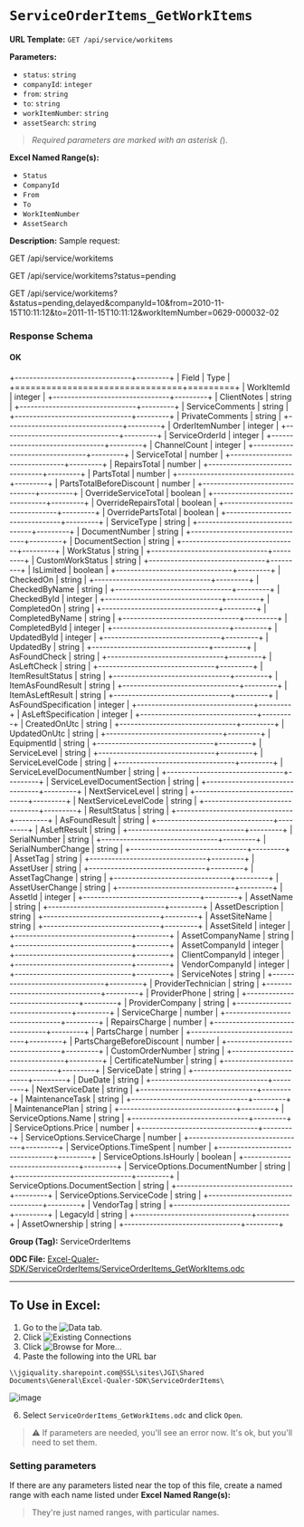 # `ServiceOrderItems_GetWorkItems`

**URL Template:**
`GET /api/service/workitems`

**Parameters:**
- `status`: `string`
- `companyId`: `integer`
- `from`: `string`
- `to`: `string`
- `workItemNumber`: `string`
- `assetSearch`: `string`


> *Required parameters are marked with an asterisk (*).

**Excel Named Range(s):**
- `Status`
- `CompanyId`
- `From`
- `To`
- `WorkItemNumber`
- `AssetSearch`


**Description:**
Sample request:
            
GET /api/service/workitems
            
GET /api/service/workitems?status=pending
            
GET /api/service/workitems?&amp;status=pending,delayed&amp;companyId=10&amp;from=2010-11-15T10:11:12&amp;to=2011-11-15T10:11:12&amp;workItemNumber=0629-000032-02

### Response Schema

#### OK
+--------------------------------+---------+
| Field                          | Type    |
+================================+=========+
| WorkItemId                     | integer |
+--------------------------------+---------+
| ClientNotes                    | string  |
+--------------------------------+---------+
| ServiceComments                | string  |
+--------------------------------+---------+
| PrivateComments                | string  |
+--------------------------------+---------+
| OrderItemNumber                | integer |
+--------------------------------+---------+
| ServiceOrderId                 | integer |
+--------------------------------+---------+
| ChannelCount                   | integer |
+--------------------------------+---------+
| ServiceTotal                   | number  |
+--------------------------------+---------+
| RepairsTotal                   | number  |
+--------------------------------+---------+
| PartsTotal                     | number  |
+--------------------------------+---------+
| PartsTotalBeforeDiscount       | number  |
+--------------------------------+---------+
| OverrideServiceTotal           | boolean |
+--------------------------------+---------+
| OverrideRepairsTotal           | boolean |
+--------------------------------+---------+
| OverridePartsTotal             | boolean |
+--------------------------------+---------+
| ServiceType                    | string  |
+--------------------------------+---------+
| DocumentNumber                 | string  |
+--------------------------------+---------+
| DocumentSection                | string  |
+--------------------------------+---------+
| WorkStatus                     | string  |
+--------------------------------+---------+
| CustomWorkStatus               | string  |
+--------------------------------+---------+
| IsLimited                      | boolean |
+--------------------------------+---------+
| CheckedOn                      | string  |
+--------------------------------+---------+
| CheckedByName                  | string  |
+--------------------------------+---------+
| CheckedById                    | integer |
+--------------------------------+---------+
| CompletedOn                    | string  |
+--------------------------------+---------+
| CompletedByName                | string  |
+--------------------------------+---------+
| CompletedById                  | integer |
+--------------------------------+---------+
| UpdatedById                    | integer |
+--------------------------------+---------+
| UpdatedBy                      | string  |
+--------------------------------+---------+
| AsFoundCheck                   | string  |
+--------------------------------+---------+
| AsLeftCheck                    | string  |
+--------------------------------+---------+
| ItemResultStatus               | string  |
+--------------------------------+---------+
| ItemAsFoundResult              | string  |
+--------------------------------+---------+
| ItemAsLeftResult               | string  |
+--------------------------------+---------+
| AsFoundSpecification           | integer |
+--------------------------------+---------+
| AsLeftSpecification            | integer |
+--------------------------------+---------+
| CreatedOnUtc                   | string  |
+--------------------------------+---------+
| UpdatedOnUtc                   | string  |
+--------------------------------+---------+
| EquipmentId                    | string  |
+--------------------------------+---------+
| ServiceLevel                   | string  |
+--------------------------------+---------+
| ServiceLevelCode               | string  |
+--------------------------------+---------+
| ServiceLevelDocumentNumber     | string  |
+--------------------------------+---------+
| ServiceLevelDocumentSection    | string  |
+--------------------------------+---------+
| NextServiceLevel               | string  |
+--------------------------------+---------+
| NextServiceLevelCode           | string  |
+--------------------------------+---------+
| ResultStatus                   | string  |
+--------------------------------+---------+
| AsFoundResult                  | string  |
+--------------------------------+---------+
| AsLeftResult                   | string  |
+--------------------------------+---------+
| SerialNumber                   | string  |
+--------------------------------+---------+
| SerialNumberChange             | string  |
+--------------------------------+---------+
| AssetTag                       | string  |
+--------------------------------+---------+
| AssetUser                      | string  |
+--------------------------------+---------+
| AssetTagChange                 | string  |
+--------------------------------+---------+
| AssetUserChange                | string  |
+--------------------------------+---------+
| AssetId                        | integer |
+--------------------------------+---------+
| AssetName                      | string  |
+--------------------------------+---------+
| AssetDescription               | string  |
+--------------------------------+---------+
| AssetSiteName                  | string  |
+--------------------------------+---------+
| AssetSiteId                    | integer |
+--------------------------------+---------+
| AssetCompanyName               | string  |
+--------------------------------+---------+
| AssetCompanyId                 | integer |
+--------------------------------+---------+
| ClientCompanyId                | integer |
+--------------------------------+---------+
| VendorCompanyId                | integer |
+--------------------------------+---------+
| ServiceNotes                   | string  |
+--------------------------------+---------+
| ProviderTechnician             | string  |
+--------------------------------+---------+
| ProviderPhone                  | string  |
+--------------------------------+---------+
| ProviderCompany                | string  |
+--------------------------------+---------+
| ServiceCharge                  | number  |
+--------------------------------+---------+
| RepairsCharge                  | number  |
+--------------------------------+---------+
| PartsCharge                    | number  |
+--------------------------------+---------+
| PartsChargeBeforeDiscount      | number  |
+--------------------------------+---------+
| CustomOrderNumber              | string  |
+--------------------------------+---------+
| CertificateNumber              | string  |
+--------------------------------+---------+
| ServiceDate                    | string  |
+--------------------------------+---------+
| DueDate                        | string  |
+--------------------------------+---------+
| NextServiceDate                | string  |
+--------------------------------+---------+
| MaintenanceTask                | string  |
+--------------------------------+---------+
| MaintenancePlan                | string  |
+--------------------------------+---------+
| ServiceOptions.Name            | string  |
+--------------------------------+---------+
| ServiceOptions.Price           | number  |
+--------------------------------+---------+
| ServiceOptions.ServiceCharge   | number  |
+--------------------------------+---------+
| ServiceOptions.TimeSpent       | number  |
+--------------------------------+---------+
| ServiceOptions.IsHourly        | boolean |
+--------------------------------+---------+
| ServiceOptions.DocumentNumber  | string  |
+--------------------------------+---------+
| ServiceOptions.DocumentSection | string  |
+--------------------------------+---------+
| ServiceOptions.ServiceCode     | string  |
+--------------------------------+---------+
| VendorTag                      | string  |
+--------------------------------+---------+
| LegacyId                       | string  |
+--------------------------------+---------+
| AssetOwnership                 | string  |
+--------------------------------+---------+

**Group (Tag):**
ServiceOrderItems

**ODC File:**
[Excel-Qualer-SDK/ServiceOrderItems/ServiceOrderItems_GetWorkItems.odc](https://github.com/Johnson-Gage-Inspection-Inc/qualer-sdk-odc/blob/main/Excel-Qualer-SDK/ServiceOrderItems/ServiceOrderItems_GetWorkItems.odc)

---

To Use in Excel:
---

1. Go to the ![`Data`](https://github.com/user-attachments/assets/da437a70-57b3-4c5b-bb01-4910ece19ed1)
 tab.
3. Click ![Existing Connections](https://github.com/user-attachments/assets/a2f1ed67-b2e0-4c23-ac90-68c870e60289)
4. Click ![`Browse for More...`](https://github.com/user-attachments/assets/8e698494-6865-41e7-b6fa-043aea81809a)
5. Paste the following into the URL bar
```
\\jgiquality.sharepoint.com@SSL\sites\JGI\Shared Documents\General\Excel-Qualer-SDK\ServiceOrderItems\
```

![image](https://github.com/user-attachments/assets/1e1a8d87-0377-446d-aaf5-d78562991db3)

6. Select `ServiceOrderItems_GetWorkItems.odc` and click `Open`.

> ⚠️ If parameters are needed, you'll see an error now. It's ok, but you'll need to set them.

### Setting parameters
If there are any parameters listed near the top of this file, create a named range with each name listed under **Excel Named Range(s):**
> They're just named ranges, with particular names.
